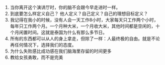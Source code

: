 1. 当你离开这个演讲厅时，你的脑不会跟今早走进时一样。
2. 到底要怎么样定义自己？ 他人定义？自己定义？自己的理想目标定义？
3. 我记得在我小的时候，没有人会一天工作8小时，大家每天只工作两个小时，每年只工作两个月。一个月种大米，一个月收大米，其他时间都是空闲的，十个月闲置时间。这就是泰国为什么有那么多节日。
4. 所有的东西都可以从人的身上拿走，但除了一样：人最终极的自由。就是不论再任何情况下，选择我们的态度。
5. 为什么失败感比成功感在我们脑海里存留的时间更多
6. 教给女孩勇敢，而不是完美




